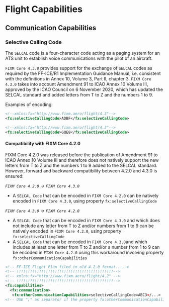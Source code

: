 # Flight Capabilities

## Communication Capabilities

### Selective Calling Code

The `SELCAL` code is a four-character code acting as a paging system for an ATS unit to establish voice communications with the pilot of an aircraft. 

`FIXM Core 4.3.0` provides support for the exchange of `SELCAL` codes as required by the FF-ICE/R1 Implementation Guidance Manual, i.e. consistent with the definitions 
in Annex 10, Volume 3, Part II, chapter 3. `FIXM Core 4.3.0` takes into account Amendment 91 to ICAO Annex 10 Volume III, approved by the ICAO Council on 6 November 2020, which has updated the SELCAL standard and added letters from T to Z and the numbers 1 to 9.

Examples of encoding:

```xml
<!--xmlns:fx="http://www.fixm.aero/flight/4.3"-->
<fx:selectiveCallingCode>ADBF</fx:selectiveCallingCode>
```

```xml
<!--xmlns:fx="http://www.fixm.aero/flight/4.3"-->
<fx:selectiveCallingCode>GQE8</fx:selectiveCallingCode>
```

#### Compatibility with FIXM Core 4.2.0

FIXM Core 4.2.0 was released before the publication of Amendment 91 to ICAO Annex 10 Volume III and therefore does not natively support the new letters from T to Z and the numbers 1 to 9 added to the SELCAL standard. However, forward and backward compatibility between 4.2.0 and 4.3.0 is ensured:

*`FIXM Core 4.2.0` -> `FIXM Core 4.3.0`*
- A `SELCAL Code` that can be encoded in `FIXM Core 4.2.0` can be natively encoded in `FIXM Core 4.3.0`, using property `fx:selectiveCallingCode`


*`FIXM Core 4.3.0` -> `FIXM Core 4.2.0`*
- A `SELCAL Code` that can be encoded in `FIXM Core 4.3.0` and which does not include any letter from T to Z and/or numbers from 1 to 9 can be natively encoded in `FIXM Core 4.2.0`, using property `fx:selectiveCallingCode`
- A `SELCAL Code` that can be encoded in `FIXM Core 4.3.0`and  which includes at least one letter from T to Z and/or a number from 1 to 9 can be encoded in `FIXM Core 4.2.0` using this workaround involving property `fx:otherCommunicationCapabilities`
```xml
<!-- FF-ICE Flight Plan filed in old 4.2.0 format...-->
<!-- !!!!!!!!!!!!!!!!!!!!!!!!!!!!!!!!!!!!!!!!!!!-->
<!-- xmlns:fx="http://www.fixm.aero/flight/4.2" -->
<!-- !!!!!!!!!!!!!!!!!!!!!!!!!!!!!!!!!!!!!!!!!!!-->
<fx:capabilities>
  <fx:communication>
   <fx:otherCommunicationCapabilities>selectiveCallingCode=ABC3</...>  
<!-- USE ";" as separator if the property fx:otherCommunicationCapabilities contains additional information -->
```
